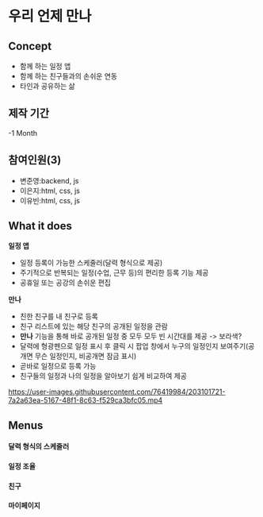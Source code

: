 # 우리 언제 만나
## Concept

- 함께 하는 일정 앱  
- 함께 하는 친구들과의 손쉬운 연동
- 타인과 공유하는 삶

## 제작 기간

-1 Month

## 참여인원(3)

- 변준영:backend, js
- 이은지:html, css, js
- 이유빈:html, css, js

## What it does

**일정 앱**
- 일정 등록이 가능한 스케줄러(달력 형식으로 제공)
- 주기적으로 반복되는 일정(수업, 근무 등)의 편리한 등록 기능 제공
- 공휴일 또는 공강의 손쉬운 편집

**만나**
- 친한 친구를 내 친구로 등록
- 친구 리스트에 있는 해당 친구의 공개된 일정을 관람
- __만나__ 기능을 통해 바로 공개된 일정 중 모두 모두 빈 시간대를 제공 -> 보라색?
- 달력에 형광펜으로 일정 표시 후 클릭 시 팝업 창에서 누구의 일정인지 보여주기(공개면 무슨 일정인지, 비공개면 잠금 표시)
- 곧바로 일정으로 등록 가능
- 친구들의 일정과 나의 일정을 알아보기 쉽게 비교하여 제공

https://user-images.githubusercontent.com/76419984/203101721-7a2a63ea-5167-48f1-8c63-f529ca3bfc05.mp4

## Menus

#### 달력 형식의 스케줄러

#### 일정 조율

#### 친구

#### 마이페이지

